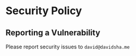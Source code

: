 # Security Policy

## Reporting a Vulnerability

Please report security issues to `david@davidsha.me`
